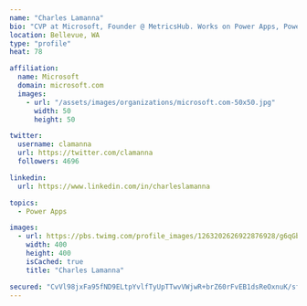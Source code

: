 ```yaml
---
name: "Charles Lamanna"
bio: "CVP at Microsoft, Founder @ MetricsHub. Works on Power Apps, Power Automate, Power Virtual Agent, Common Data Service and Dynamics 365."
location: Bellevue, WA
type: "profile"
heat: 78

affiliation:
  name: Microsoft
  domain: microsoft.com
  images:
    - url: "/assets/images/organizations/microsoft.com-50x50.jpg"
      width: 50
      height: 50

twitter:
  username: clamanna
  url: https://twitter.com/clamanna
  followers: 4696

linkedin:
  url: https://www.linkedin.com/in/charleslamanna

topics:
  - Power Apps

images:
  - url: https://pbs.twimg.com/profile_images/1263202626922876928/g6qGbHZ-_400x400.jpg
    width: 400
    height: 400
    isCached: true
    title: "Charles Lamanna"

secured: "CvVl98jxFa95fND9ELtpYvlfTyUpTTwvVWjwR+brZ60rFvEB1dsReOxnuK/sfC8QouIcGRadZ8kP/UMFDm1iyM35Ne0N3NTCx0rdpYwJsjDRRi0QJzWiyJtt48EsZRAopELd8Lreu2wQnRXljBhFeCG8JW4OQp9Z2CLHdx/kwmOiAJou8/9hWPA8zEpto+4ud16FZ3F3AVprOBHWK7CfFANnVB3tlh6Z6MHbVYD2qTerF/YGy4qw6G1mNN09n/kffAjH+E4YcSXP7vGOWxXmIBIl97zZ9/USBTPS3e2ld/w5gssZdD6zjeD9QVPSr/a4AFIR8+ykNVX58841ndEnUYuPM4B5l+s1RCGhpSTkBDX/fQS96c0x0ZiRNyuEokFfUSr7NWgz7Ulf/hw3ncozLuBUpYv0PTlmtSmU+st4pQc=;sXvaXNs8gx3YITcprKPg8Q=="
---
```


